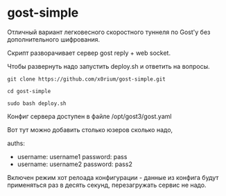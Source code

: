 # gost-simple

Отличный вариант легковесного скоростного туннеля по Gost'у без дополнительного шифрования.

Скрипт разворачивает сервер gost reply + web socket.

Чтобы развернуть надо запустить deploy.sh и ответить на вопросы.

```shell
git clone https://github.com/x0rium/gost-simple.git

cd gost-simple

sudo bash deploy.sh
```


Конфиг сервера доступен в файле /opt/gost3/gost.yaml

Вот тут можно добавить столько юзеров сколько надо,

auths:
- username: username1
  password: pass
- username: username2
  password: pass2


Включен режим хот релоада конфигурации - данные из конфига будут применяться раз в десять секунд, перезагружать сервис не надо.




